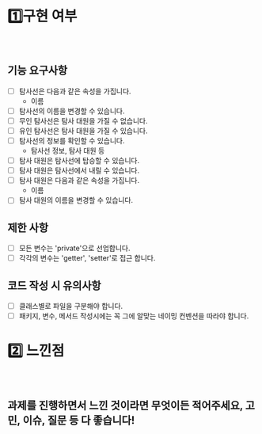 # 1️⃣구현 여부

<br>

## 기능 요구사항
- [ ] 탐사선은 다음과 같은 속성을 가집니다.
  - 이름
- [ ] 탐사선의 이름을 변경할 수 있습니다.
- [ ] 무인 탐사선은 탐사 대원을 가질 수 없습니다.
- [ ] 유인 탐사선은 탐사 대원을 가질 수 있습니다.
- [ ] 탐사선의 정보를 확인할 수 있습니다.
  - 탐사선 정보, 탐사 대원 등
- [ ] 탐사 대원은 탐사선에 탑승할 수 있습니다.
- [ ] 탐사 대원은 탐사선에서 내릴 수 있습니다.
- [ ] 탐사 대원은 다음과 같은 속성을 가집니다.
  - 이름
- [ ] 탐사 대원의 이름을 변경할 수 있습니다.

## 제한 사항
- [ ] 모든 변수는 'private'으로 선업합니다.
- [ ] 각각의 변수는 'getter', 'setter'로 접근 합니다.

## 코드 작성 시 유의사항
- [ ] 클래스별로 파일을 구분해야 합니다.
- [ ] 패키지, 변수, 메서드 작성시에는 꼭 그에 알맞는 네이밍 컨벤션을 따라야 합니다.

# 2️⃣ 느낀점

<br>

## 과제를 진행하면서 느낀 것이라면 무엇이든 적어주세요, 고민, 이슈, 질문 등 다 좋습니다!